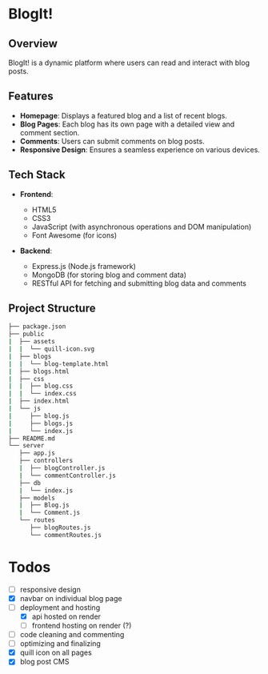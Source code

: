 # BlogIt!

## Overview

BlogIt! is a dynamic platform where users can read and interact with blog posts.

## Features

- **Homepage**: Displays a featured blog and a list of recent blogs.
- **Blog Pages**: Each blog has its own page with a detailed view and comment section.
- **Comments**: Users can submit comments on blog posts.
- **Responsive Design**: Ensures a seamless experience on various devices.

## Tech Stack

- **Frontend**:
  - HTML5
  - CSS3
  - JavaScript (with asynchronous operations and DOM manipulation)
  - Font Awesome (for icons)
- **Backend**:

  - Express.js (Node.js framework)
  - MongoDB (for storing blog and comment data)
  - RESTful API for fetching and submitting blog data and comments

## Project Structure

```bash
├── package.json
├── public
|  ├── assets
|  |  └── quill-icon.svg
|  ├── blogs
|  |  └── blog-template.html
|  ├── blogs.html
|  ├── css
|  |  ├── blog.css
|  |  └── index.css
|  ├── index.html
|  └── js
|     ├── blog.js
|     ├── blogs.js
|     └── index.js
├── README.md
└── server
   ├── app.js
   ├── controllers
   |  ├── blogController.js
   |  └── commentController.js
   ├── db
   |  └── index.js
   ├── models
   |  ├── Blog.js
   |  └── Comment.js
   └── routes
      ├── blogRoutes.js
      └── commentRoutes.js
```

# Todos

- [ ] responsive design
- [x] navbar on individual blog page
- [ ] deployment and hosting
  - [x] api hosted on render
  - [ ] frontend hosting on render (?)
- [ ] code cleaning and commenting
- [ ] optimizing and finalizing
- [x] quill icon on all pages
- [x] blog post CMS
